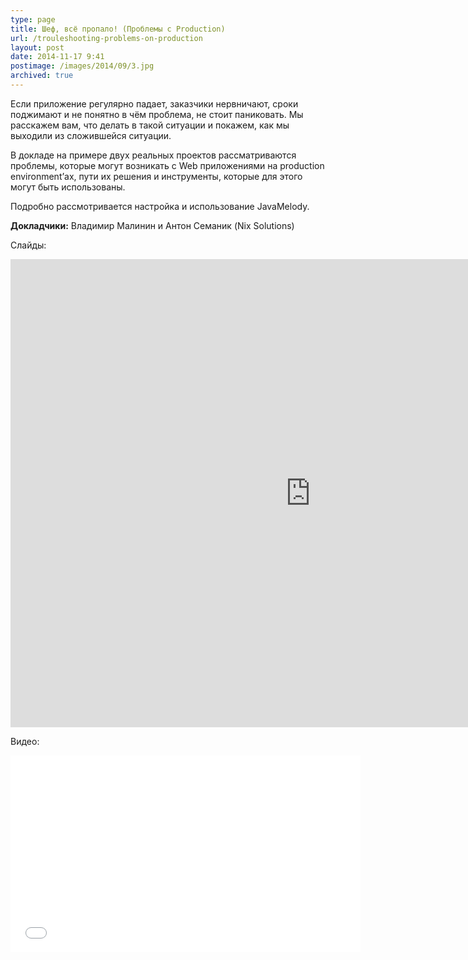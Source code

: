 ```yaml
---
type: page
title: Шеф, всё пропало! (Проблемы с Production)
url: /trouleshooting-problems-on-production
layout: post
date: 2014-11-17 9:41
postimage: /images/2014/09/3.jpg
archived: true
---
```


Если приложение регулярно падает, заказчики нервничают, сроки поджимают и не понятно в чём проблема, не стоит паниковать. 
Мы расскажем вам, что делать в такой ситуации и покажем, как мы выходили из сложившейся ситуации.

<!-- more -->


В докладе на примере двух реальных проектов рассматриваются проблемы, которые могут возникать с Web приложениями на production 
environment’ах, пути их решения и инструменты, которые для этого могут быть использованы.

Подробно рассмотривается настройка и использование JavaMelody.

**Докладчики:** Владимир Малинин и Антон Семаник (Nix Solutions)


Слайды:

<iframe src="https://docs.google.com/presentation/d/1nGYKLCVKeFgdtdKm7uw7EB5VhBNB1Iz6Qgxu9UDpM14/embed?start=false&amp;loop=false&amp;delayms=3000" width="960" height="749" frameborder="0" allowfullscreen="allowfullscreen"></iframe>

Видео:

<iframe width="560" height="315" src="//www.youtube.com/embed/Sa2OBIi172E?list=PLvtzUgO0Wz0pEsrniF1W5o5rlSf8G2CVK" frameborder="0" allowfullscreen></iframe>
